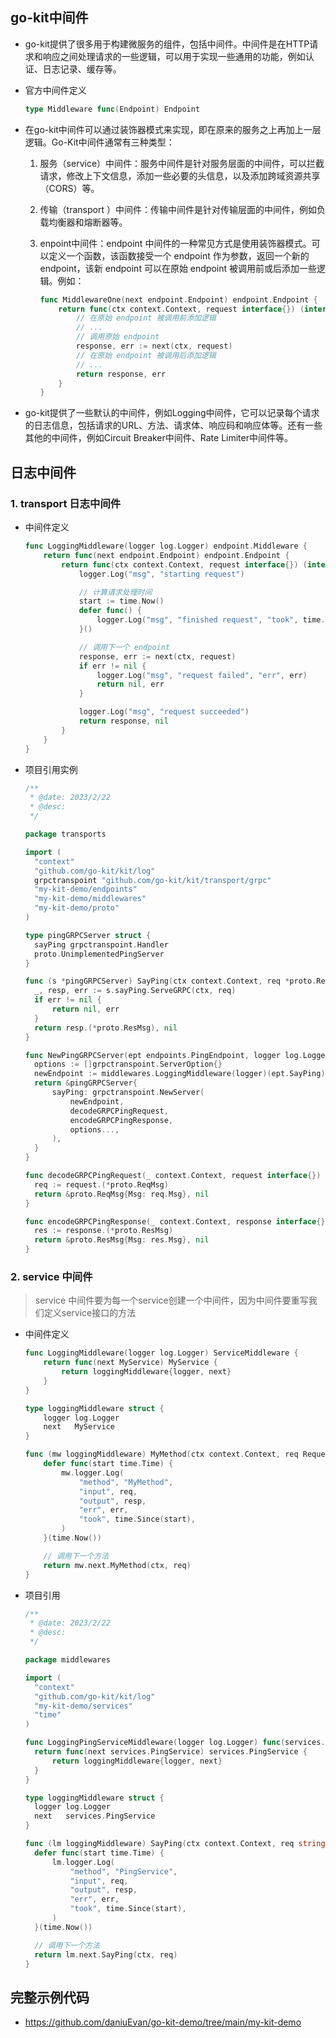 ## go-kit中间件

- go-kit提供了很多用于构建微服务的组件，包括中间件。中间件是在HTTP请求和响应之间处理请求的一些逻辑，可以用于实现一些通用的功能，例如认证、日志记录、缓存等。

- 官方中间件定义

  ```go
  type Middleware func(Endpoint) Endpoint
  ```

- 在go-kit中间件可以通过装饰器模式来实现，即在原来的服务之上再加上一层逻辑。Go-Kit中间件通常有三种类型：

  1. 服务（service）中间件：服务中间件是针对服务层面的中间件，可以拦截请求，修改上下文信息，添加一些必要的头信息，以及添加跨域资源共享（CORS）等。

  2. 传输（transport ）中间件：传输中间件是针对传输层面的中间件，例如负载均衡器和熔断器等。

  3. enpoint中间件：endpoint 中间件的一种常见方式是使用装饰器模式。可以定义一个函数，该函数接受一个 endpoint 作为参数，返回一个新的 endpoint，该新 endpoint 可以在原始 endpoint 被调用前或后添加一些逻辑。例如：

     ```go
     func MiddlewareOne(next endpoint.Endpoint) endpoint.Endpoint {
         return func(ctx context.Context, request interface{}) (interface{}, error) {
             // 在原始 endpoint 被调用前添加逻辑
             // ...
             // 调用原始 endpoint
             response, err := next(ctx, request)
             // 在原始 endpoint 被调用后添加逻辑
             // ...
             return response, err
         }
     }
     ```

     

- go-kit提供了一些默认的中间件，例如Logging中间件，它可以记录每个请求的日志信息，包括请求的URL、方法、请求体、响应码和响应体等。还有一些其他的中间件，例如Circuit Breaker中间件、Rate Limiter中间件等。

## 日志中间件

### 1. transport 日志中间件

- 中间件定义

  ```go
  func LoggingMiddleware(logger log.Logger) endpoint.Middleware {
      return func(next endpoint.Endpoint) endpoint.Endpoint {
          return func(ctx context.Context, request interface{}) (interface{}, error) {
              logger.Log("msg", "starting request")
  
              // 计算请求处理时间
              start := time.Now()
              defer func() {
                  logger.Log("msg", "finished request", "took", time.Since(start))
              }()
  
              // 调用下一个 endpoint
              response, err := next(ctx, request)
              if err != nil {
                  logger.Log("msg", "request failed", "err", err)
                  return nil, err
              }
  
              logger.Log("msg", "request succeeded")
              return response, nil
          }
      }
  }
  
  ```

  

- 项目引用实例

  ```go
  /**
   * @date: 2023/2/22
   * @desc:
   */
  
  package transports
  
  import (
  	"context"
  	"github.com/go-kit/kit/log"
  	grpctranspoint "github.com/go-kit/kit/transport/grpc"
  	"my-kit-demo/endpoints"
  	"my-kit-demo/middlewares"
  	"my-kit-demo/proto"
  )
  
  type pingGRPCServer struct {
  	sayPing grpctranspoint.Handler
  	proto.UnimplementedPingServer
  }
  
  func (s *pingGRPCServer) SayPing(ctx context.Context, req *proto.ReqMsg) (*proto.ResMsg, error) {
  	_, resp, err := s.sayPing.ServeGRPC(ctx, req)
  	if err != nil {
  		return nil, err
  	}
  	return resp.(*proto.ResMsg), nil
  }
  
  func NewPingGRPCServer(ept endpoints.PingEndpoint, logger log.Logger) proto.PingServer {
  	options := []grpctranspoint.ServerOption{}
  	newEndpoint := middlewares.LoggingMiddleware(logger)(ept.SayPing)  // 引入日志中间件
  	return &pingGRPCServer{
  		sayPing: grpctranspoint.NewServer(
  			newEndpoint,
  			decodeGRPCPingRequest,
  			encodeGRPCPingResponse,
  			options...,
  		),
  	}
  }
  
  func decodeGRPCPingRequest(_ context.Context, request interface{}) (interface{}, error) {
  	req := request.(*proto.ReqMsg)
  	return &proto.ReqMsg{Msg: req.Msg}, nil
  }
  
  func encodeGRPCPingResponse(_ context.Context, response interface{}) (interface{}, error) {
  	res := response.(*proto.ResMsg)
  	return &proto.ResMsg{Msg: res.Msg}, nil
  }
  
  ```

  

### 2. service 中间件

> service 中间件要为每一个service创建一个中间件，因为中间件要重写我们定义service接口的方法

- 中间件定义

  ```go
  func LoggingMiddleware(logger log.Logger) ServiceMiddleware {
      return func(next MyService) MyService {
          return loggingMiddleware{logger, next}
      }
  }
  
  type loggingMiddleware struct {
      logger log.Logger
      next   MyService
  }
  
  func (mw loggingMiddleware) MyMethod(ctx context.Context, req Request) (resp Response, err error) {
      defer func(start time.Time) {
          mw.logger.Log(
              "method", "MyMethod",
              "input", req,
              "output", resp,
              "err", err,
              "took", time.Since(start),
          )
      }(time.Now())
  
      // 调用下一个方法
      return mw.next.MyMethod(ctx, req)
  }
  
  ```

- 项目引用

  ```go
  /**
   * @date: 2023/2/22
   * @desc:
   */
  
  package middlewares
  
  import (
  	"context"
  	"github.com/go-kit/kit/log"
  	"my-kit-demo/services"
  	"time"
  )
  
  func LoggingPingServiceMiddleware(logger log.Logger) func(services.PingService) services.PingService {
  	return func(next services.PingService) services.PingService {
  		return loggingMiddleware{logger, next}
  	}
  }
  
  type loggingMiddleware struct {
  	logger log.Logger
  	next   services.PingService
  }
  
  func (lm loggingMiddleware) SayPing(ctx context.Context, req string) (resp string, err error) {
  	defer func(start time.Time) {
  		lm.logger.Log(
  			"method", "PingService",
  			"input", req,
  			"output", resp,
  			"err", err,
  			"took", time.Since(start),
  		)
  	}(time.Now())
  
  	// 调用下一个方法
  	return lm.next.SayPing(ctx, req)
  }
  
  ```

  

## 完整示例代码

- https://github.com/daniuEvan/go-kit-demo/tree/main/my-kit-demo
